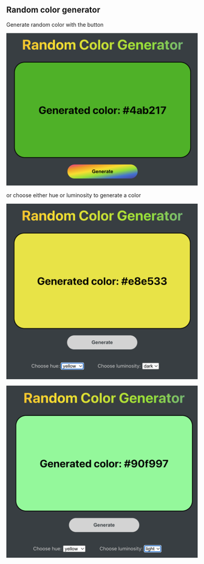 ## Random color generator

Generate random color with the button

![Color generator 'button'](/ChooseRandomWithButton.png?raw=true)

or choose either hue or luminosity to generate a color

![Color generator 'choose hue'](/ChooseHue.png?raw=true)

![Color generator 'choose luminosity'](/ChooseLuminosity.png?raw=true)
